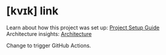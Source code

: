 # [kvɪk] link
Learn about how this project was set up: [Project Setup Guide](./docs/SETUP.md)  
Architecture insights: [Architecture](./docs/ARCHITECTURE.md)  

Change to trigger GitHub Actions.
